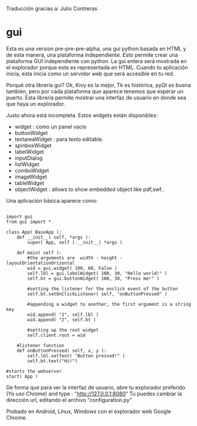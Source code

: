 Traducción gracias a: Julio Contreras

gui
===

Esta es una version pre-pre-pre-alpha, una gui python basada en HTML y de esta manera, una plataforma independiente.
Esto permite crear una plataforma GUI independiente con python. 
La gui entera será mostrada en el explorador porque esta es representada en HTML. 
Cuando tu aplicación inicia, esta inicia como un servidor web que será accesible en tu red.

Porqué otra librería gui? Ok, Kivy es la mejor, Tk es histórica, pyQt es buena también, 
pero por cada plataforma que aparece tenemos que esperar un puerto. 
Esta librería permite mostrar una interfaz de usuario en donde sea que haya un explorador.

Justo ahora está incompleta. Estos widgets están disponibles:

- widget : como un panel vacío
- buttonWidget
- textareaWidget : para texto editable.
- spinboxWidget
- labelWidget
- inputDialog
- listWidget
- comboWidget
- imageWidget
- tableWidget
- objectWidget : allows to show embedded object like pdf,swf..

Una aplicación básica aparece como:

<pre><code>
import gui
from gui import *

class App( BaseApp ):
	def __init__( self, *args ):
		super( App, self ).__init__( *args )
		
	def main( self ):
		#the arguments are	width - height - layoutOrientationOrizontal
		wid = gui.widget( 100, 60, False )
		self.lbl = gui.labelWidget( 100, 30, "Hello world!" )
		self.bt = gui.buttonWidget( 100, 30, "Press me!" )
			
		#setting the listener for the onclick event of the button
		self.bt.setOnClickListener( self, "onButtonPressed" )
			
		#appending a widget to another, the first argument is a string key
		wid.append( "1", self.lbl )
		wid.append( "2", self.bt )
			
		#setting up the root widget
		self.client.root = wid
	
	#listener function
	def onButtonPressed( self, x, y ):
		self.lbl.setText( "Button pressed!" )
		self.bt.text("Hi!")

#starts the webserver	
start( App )
</code></pre>

De forma que para ver la interfaz de usuario, 
abre tu explorador preferido (Yo uso Chrome) and type : "http://127.0.0.1:8080"
Tu puedes cambiar la dirección url, editando el archivo "configuration.py"

Probado en Android, Linux, Windows con el explorador web Google Chrome.
